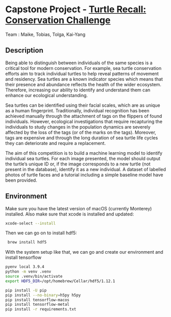 # Capstone Project - [Turtle Recall: Conservation Challenge](https://zindi.africa/competitions/turtle-recall-conservation-challenge) 

Team : Maike, Tobias, Tolga, Kai-Yang



## Description
Being able to distinguish between individuals of the same species is a critical tool for modern conservation. For example, sea turtle conservation efforts aim to track individual turtles to help reveal patterns of movement and residency. Sea turtles are a known indicator species which means that their presence and abundance reflects the health of the wider ecosystem. Therefore, increasing our ability to identify and understand them can enhance our ecological understanding.

Sea turtles can be identified using their facial scales, which are as unique as a human fingerprint. Traditionally, individual recognition has been achieved manually through the attachment of tags on the flippers of found individuals. However, ecological investigations that require recapturing the individuals to study changes in the population dynamics are severely affected by the loss of the tags (or of the marks on the tags). Moreover, tags are expensive and through the long duration of sea turtle life cycles they can deteriorate and require a replacement.

The aim of this competition is to build a machine learning model to identify individual sea turtles. For each image presented, the model should output the turtle’s unique ID or, if the image corresponds to a new turtle (not present in the database), identify it as a new individual. A dataset of labelled photos of turtle faces and a tutorial including a simple baseline model have been provided.


## Environment
Make sure you have the latest version of macOS (currently Monterey) installed.
Also make sure that xcode is installed and updated: 

```BASH
xcode-select --install
```

Then we can go on to install hdf5:

```BASH
 brew install hdf5
```
With the system setup like that, we can go and create our environment and install tensorflow

```BASH
pyenv local 3.9.4
python -m venv .venv
source .venv/bin/activate
export HDF5_DIR=/opt/homebrew/Cellar/hdf5/1.12.1

pip install -U pip
pip install --no-binary=h5py h5py
pip install tensorflow-macos
pip install tensorflow-metal
pip install -r requirements.txt
```
